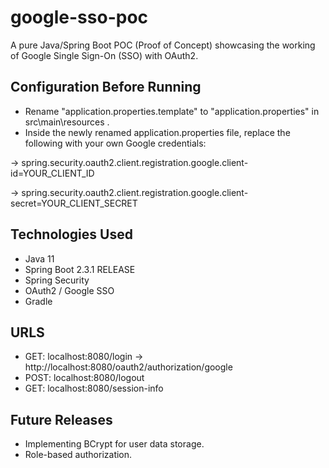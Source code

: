 # google-sso-poc
A pure Java/Spring Boot POC (Proof of Concept) showcasing the working of Google Single Sign-On (SSO) with OAuth2.

## Configuration Before Running
- Rename "application.properties.template" to "application.properties" in src\main\resources .
- Inside the newly renamed application.properties file, replace the following with your own Google credentials:
  
-> spring.security.oauth2.client.registration.google.client-id=YOUR_CLIENT_ID
  
-> spring.security.oauth2.client.registration.google.client-secret=YOUR_CLIENT_SECRET 

## Technologies Used
- Java 11
- Spring Boot 2.3.1 RELEASE
- Spring Security
- OAuth2 / Google SSO
- Gradle

## URLS
- GET: localhost:8080/login -> http://localhost:8080/oauth2/authorization/google
- POST: localhost:8080/logout
- GET: localhost:8080/session-info

## Future Releases
- Implementing BCrypt for user data storage.
- Role-based authorization.
